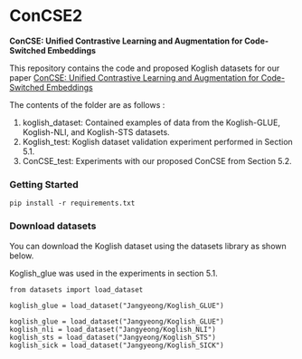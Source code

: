 # ConCSE2
**ConCSE: Unified Contrastive Learning and Augmentation for Code-Switched Embeddings**

This repository contains the code and proposed Koglish datasets for our paper [ConCSE: Unified Contrastive Learning and Augmentation for Code-Switched Embeddings](https://arxiv.org/abs/2409.00120)

The contents of the folder are as follows : 
1. koglish_dataset: Contained examples of data from the Koglish-GLUE, Koglish-NLI, and Koglish-STS datasets.
2. Koglish_test: Koglish dataset validation experiment performed in Section 5.1.
3. ConCSE_test: Experiments with our proposed ConCSE from Section 5.2.

### Getting Started ###
```
pip install -r requirements.txt
```

### Download datasets ###
You can download the Koglish dataset using the datasets library as shown below.

Koglish_glue was used in the experiments in section 5.1.
```
from datasets import load_dataset
```

```
koglish_glue = load_dataset("Jangyeong/Koglish_GLUE")
```

```
koglish_glue = load_dataset("Jangyeong/Koglish_GLUE")
koglish_nli = load_dataset("Jangyeong/Koglish_NLI")
koglish_sts = load_dataset("Jangyeong/Koglish_STS")
koglish_sick = load_dataset("Jangyeong/Koglish_SICK")
```
 

